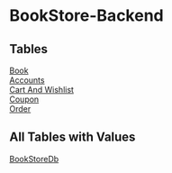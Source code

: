 # BookStore-Backend

## Tables

[Book](https://github.com/Nami2012/BookStore-Backend/blob/Database/BookTable.sql) <br />
[Accounts](https://github.com/Nami2012/BookStore-Backend/blob/Database/Accounts.sql) <br />
[Cart And Wishlist](https://github.com/Nami2012/BookStore-Backend/blob/Database/CartAndWishlist.sql) <br />
[Coupon](https://github.com/Nami2012/BookStore-Backend/blob/Database/Coupon.sql) <br />
[Order](https://github.com/Nami2012/BookStore-Backend/blob/Database/Order.sql) <br />

## All Tables with Values
[BookStoreDb](https://github.com/Nami2012/BookStore-Backend/blob/Database/BookStoreDb.sql)
